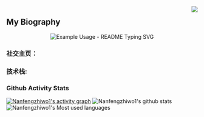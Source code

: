 <img align="right" src="https://count.getloli.com/get/@:Nanfengzhiwo1?theme=rule34">

## My Biography

<p align="center">
  <img src="https://readme-typing-svg.demolab.com/?lines=Welcome+to+my+biography!;This+is+Nanfengzhiwo1!;I+will+intriduce+myself+to+you!&font=Fira%20Code&center=true&width=380&height=50&duration=4000&pause=1000" alt="Example Usage - README Typing SVG">
</p>

### **社交主页：**


### **技术栈:**


### Github Activity Stats

[![Nanfengzhiwo1's activity graph](https://activity-graph.herokuapp.com/graph?username=Nanfengzhiwo1&theme=dracula)](https://github.com/ashutosh00710/github-readme-activity-graph)
![Nanfengzhiwo1's github stats](https://github-readme-stats.vercel.app/api?username=Nanfengzhiwo1&show_icons=true&theme=vue)
![Nanfengzhiwo1's Most used languages](https://github-readme-stats.vercel.app/api/top-langs/?username=Nanfengzhiwo1&langs_count=6)

